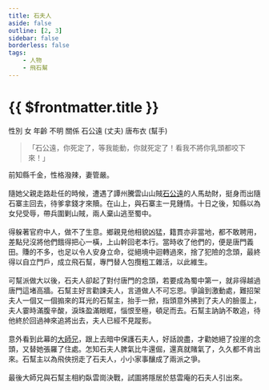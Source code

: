 ```yaml
---
title: 石夫人
aside: false
outline: [2, 3]
sidebar: false
borderless: false
tags:
    - 人物
    - 飛石幫
---
```


# {{ $frontmatter.title }}

<ChTabs position="bottom">
	<ChTab title="石夫人">
		<Ch src='/images/characters/special815/normal.png' position='right'/>
		<ChName nameZh='石夫人' nameEn='Lady Shi' position='right' />
		<ChTable>
			<ChTr>
				<ChTd isTitle=true>
					性別
				</ChTd>
				<ChTd>
					女
				</ChTd>
			</ChTr>
			<ChTr>
				<ChTd isTitle=true>
					年齡
				</ChTd>
				<ChTd>
					不明
				</ChTd>
			</ChTr>
			<ChTr>
				<ChTd isTitle=true position='center'>
					關係
				</ChTd>
			</ChTr>
			<ChTr>
				<ChTd position='center'>
					石公遠 (丈夫)
				</ChTd>
			</ChTr>
				<ChTr>
				<ChTd position='center'>
					唐布衣 (幫手)
				</ChTd>
			</ChTr>
		</ChTable>
	</ChTab>
</ChTabs>

> 「石公遠，你死定了，等我能動，你就死定了！看我不將你乳頭都咬下來！」

前知縣千金，性格潑辣，妻管嚴。
<br><br>
隨她父親走路赴任的時候，遭遇了譚州騰雲山山賊[石公遠](special7)的人馬劫財，挺身而出隨石寨主回去，待爹拿錢才來贖。在山上，與石寨主一見鍾情。十日之後，知縣以為女兒受辱，帶兵圍剿山賊，兩人棄山逃至蜀中。
<br><br>
得躲著官府中人，做不了生意。鄉親見他相貌凶猛，籍貫亦非當地，都不敢聘用，差點兒沒將他們餓得把心一橫，上山幹回老本行。當時收了他們的，便是唐門義田。賺的不多，也足以令人安身立命，從絕境中迴轉過來，捨了犯險的念頭，最終得以自立門戶，成立飛石幫，專門替人包攬粗工雜活，以此維生。
<br><br>
可幫派做大以後，石夫人卻起了對付唐門的念頭，若要成為蜀中第一，就非得越過唐門這堵高牆。石幫主好言勸諫夫人，言道做人不可忘恩。爭論到激動處，難招架夫人一個又一個搧來的耳光的石幫主，抬手一掀，指頭意外拂到了夫人的臉蛋上，夫人霎時滿腹辛酸，淚珠盈滿眼眶，惱恨至極，頓足而去。石幫主訥訥不敢追，待他終於回過神來追將出去，夫人已經不見蹤影。
<br><br>
意外看到此幕的[大師兄](brother1)，跟上去暗中保護石夫人，好話說盡，才勸她絕了投崖的念頭，又替她張羅了住處。怎知石夫人脾氣比牛還倔，還真就賭氣了，久久都不肯出來。石幫主以為飛俠拐走了石夫人，小小家事釀成了兩派之爭。
<br><br>
最後大師兄與石幫主相約臥雲崗決戰，試圖將隱居於慈雲庵的石夫人引出來。
